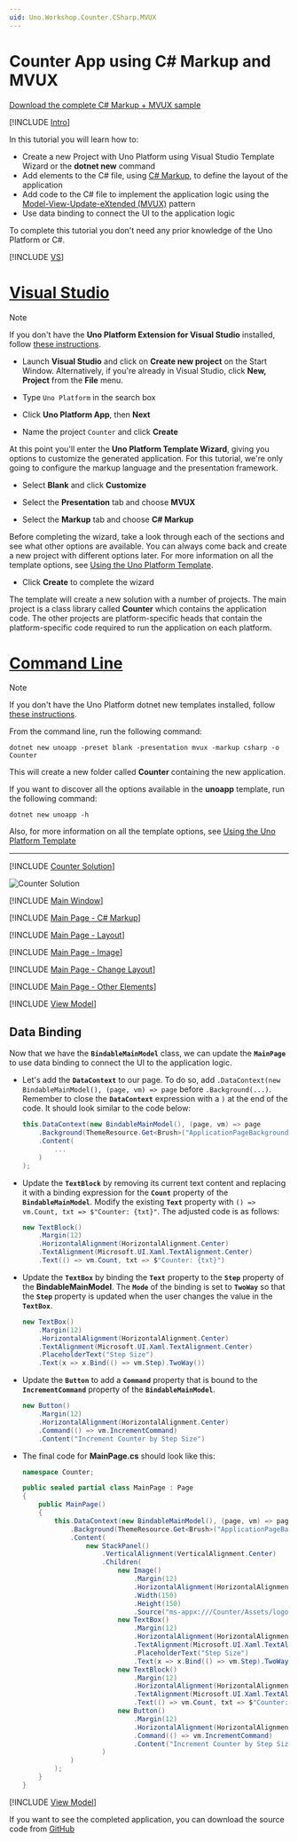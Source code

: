 ```yaml
---
uid: Uno.Workshop.Counter.CSharp.MVUX
---
```


# Counter App using C# Markup and MVUX

[Download the complete C# Markup + MVUX sample](https://github.com/unoplatform/Uno.GettingStartedTutorial/tree/master/src/Counter/CSharp-MVUX)  

[!INCLUDE [Intro](include-intro.md)]

In this tutorial you will learn how to:

- Create a new Project with Uno Platform using Visual Studio Template Wizard or the **dotnet new** command
- Add elements to the C# file, using [C# Markup](Overview.Markup.Overview), to define the layout of the application
- Add code to the C# file to implement the application logic using the [Model-View-Update-eXtended (MVUX)](xref:Overview.Mvux.Overview) pattern
- Use data binding to connect the UI to the application logic

To complete this tutorial you don't need any prior knowledge of the Uno Platform or C#. 

[!INCLUDE [VS](include-create.md)]

# [Visual Studio](#tab/vs)

> [!NOTE] 
> If you don't have the **Uno Platform Extension for Visual Studio** installed, follow [these instructions](xref:Uno.GetStarted.vs2022).

- Launch **Visual Studio** and click on **Create new project** on the Start Window. Alternatively, if you're already in Visual Studio, click **New, Project** from the **File** menu.

- Type `Uno Platform` in the search box

- Click **Uno Platform App**, then **Next**

- Name the project `Counter` and click **Create**

At this point you'll enter the **Uno Platform Template Wizard**, giving you options to customize the generated application. For this tutorial, we're only going to configure the markup language and the presentation framework.

- Select **Blank** and click **Customize**

- Select the **Presentation** tab and choose **MVUX**

- Select the **Markup** tab and choose **C# Markup**

Before completing the wizard, take a look through each of the sections and see what other options are available. You can always come back and create a new project with different options later. For more information on all the template options, see [Using the Uno Platform Template](xref:Uno.GettingStarted.UsingWizard).

- Click **Create** to complete the wizard

The template will create a new solution with a number of projects. The main project is a class library called **Counter** which contains the application code. The other projects are platform-specific heads that contain the platform-specific code required to run the application on each platform.


# [Command Line](#tab/cli)

> [!NOTE] 
> If you don't have the Uno Platform dotnet new templates installed, follow [these instructions](xref:Uno.GetStarted.dotnet-new).

From the command line, run the following command:

```
dotnet new unoapp -preset blank -presentation mvux -markup csharp -o Counter
```



This will create a new folder called **Counter** containing the new application.

If you want to discover all the options available in the **unoapp** template, run the following command:

```
dotnet new unoapp -h
```

Also, for more information on all the template options, see [Using the Uno Platform Template](xref:Uno.GettingStarted.UsingWizard)


---

[!INCLUDE [Counter Solution](include-solution.md)]

![Counter Solution](Assets/counter-solution-csharp.png) 

[!INCLUDE [Main Window](include-mainwindow.md)]

[!INCLUDE [Main Page - C# Markup](include-mainpage-csharp.md)]

[!INCLUDE [Main Page - Layout](include-mainpage-layout.md)]

[!INCLUDE [Main Page - Image](include-image-csharp.md)]

[!INCLUDE [Main Page - Change Layout](include-mainpage-change-layout.md)]

[!INCLUDE [Main Page - Other Elements](include-elements-csharp.md)]

[!INCLUDE [View Model](include-mvux.md)]


## Data Binding

Now that we have the **`BindableMainModel`** class, we can update the **`MainPage`** to use data binding to connect the UI to the application logic.

 - Let's add the **`DataContext`** to our page. To do so, add `.DataContext(new BindableMainModel(), (page, vm) => page` before `.Background(...)`. Remember to close the **`DataContext`** expression with a `)` at the end of the code. It should look similar to the code below:

    ```csharp
    this.DataContext(new BindableMainModel(), (page, vm) => page
        .Background(ThemeResource.Get<Brush>("ApplicationPageBackgroundThemeBrush"))
        .Content(
            ...
        )
    );
    ```

 - Update the **`TextBlock`** by removing its current text content and replacing it with a binding expression for the **`Count`** property of the **`BindableMainModel`**. Modify the existing **`Text`** property with `() => vm.Count, txt => $"Counter: {txt}"`. The adjusted code is as follows:

    ```csharp
    new TextBlock()
        .Margin(12)
        .HorizontalAlignment(HorizontalAlignment.Center)
        .TextAlignment(Microsoft.UI.Xaml.TextAlignment.Center)
        .Text(() => vm.Count, txt => $"Counter: {txt}")
    ```

 - Update the **`TextBox`** by binding the **`Text`** property to the **`Step`** property of the **BindableMainModel**. The **`Mode`** of the binding is set to **`TwoWay`** so that the **`Step`** property is updated when the user changes the value in the **`TextBox`**.

    ```csharp
    new TextBox()
        .Margin(12)
        .HorizontalAlignment(HorizontalAlignment.Center)
        .TextAlignment(Microsoft.UI.Xaml.TextAlignment.Center)
        .PlaceholderText("Step Size")
        .Text(x => x.Bind(() => vm.Step).TwoWay())
    ```

 - Update the **`Button`** to add a **`Command`** property that is bound to the **`IncrementCommand`** property of the **`BindableMainModel`**.

    ```csharp
    new Button()
        .Margin(12)
        .HorizontalAlignment(HorizontalAlignment.Center)
        .Command(() => vm.IncrementCommand)
        .Content("Increment Counter by Step Size")
    ```

 - The final code for **MainPage.cs** should look like this:
    
    ```csharp
    namespace Counter;

    public sealed partial class MainPage : Page
    {
        public MainPage()
        {
            this.DataContext(new BindableMainModel(), (page, vm) => page
                .Background(ThemeResource.Get<Brush>("ApplicationPageBackgroundThemeBrush"))
                .Content(
                    new StackPanel()
                        .VerticalAlignment(VerticalAlignment.Center)
                        .Children(
                            new Image()
                                .Margin(12)
                                .HorizontalAlignment(HorizontalAlignment.Center)
                                .Width(150)
                                .Height(150)
                                .Source("ms-appx:///Counter/Assets/logo.png"),
                            new TextBox()
                                .Margin(12)
                                .HorizontalAlignment(HorizontalAlignment.Center)
                                .TextAlignment(Microsoft.UI.Xaml.TextAlignment.Center)
                                .PlaceholderText("Step Size")
                                .Text(x => x.Bind(() => vm.Step).TwoWay()),
                            new TextBlock()
                                .Margin(12)
                                .HorizontalAlignment(HorizontalAlignment.Center)
                                .TextAlignment(Microsoft.UI.Xaml.TextAlignment.Center)
                                .Text(() => vm.Count, txt => $"Counter: {txt}"),
                            new Button()
                                .Margin(12)
                                .HorizontalAlignment(HorizontalAlignment.Center)
                                .Command(() => vm.IncrementCommand)
                                .Content("Increment Counter by Step Size")
                        )
                )
            );
        }
    }
    ```

[!INCLUDE [View Model](include-wrap.md)]

If you want to see the completed application, you can download the source code from [GitHub](https://github.com/unoplatform/Uno.GettingStartedTutorial/tree/master/src/Counter/CSharp-MVUX)


